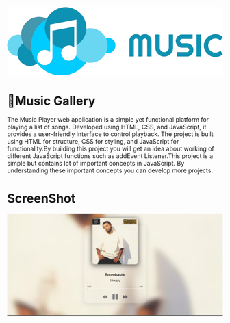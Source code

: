![img](./img/img1.png)
# 🎸Music Gallery
The Music Player web application is a simple yet functional platform for playing a list of songs.
Developed using HTML, CSS, and JavaScript, it provides a user-friendly interface to control playback.
The project is built using HTML for structure, CSS for styling, and JavaScript for functionality.By building this project you will get an idea about working of different JavaScript functions such as addEvent Listener.This project is a simple but contains lot of important concepts in JavaScript. By understanding these important concepts you can develop more projects.
# ScreenShot
![ScreenShot](./ScreenShot/Screenshot2.png)